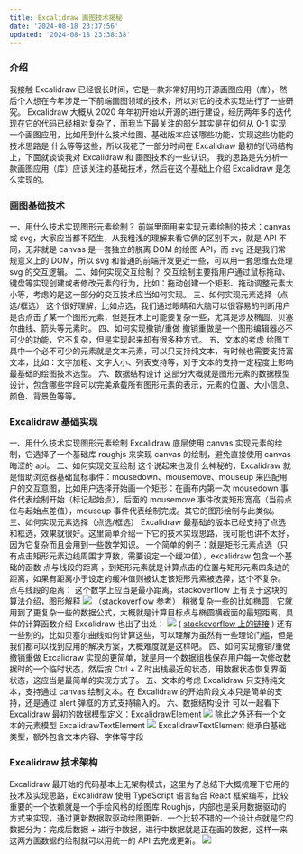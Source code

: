 ```yaml
---
title: Excalidraw 画图技术揭秘
date: '2024-08-18 23:37:56'
updated: '2024-08-18 23:38:38'
---
```

### 介绍
我接触 Excalidraw 已经很长时间，它是一款非常好用的开源画图应用（库），然后个人想在今年涉足一下前端画图领域的技术，所以对它的技术实现进行了一些研究。
Excalidraw 大概从 2020 年年初开始以开源的进行建设，经历两年多的迭代现在它的代码已经相对复杂了，而我当下最关注的部分其实是在如何从 0-1 实现一个画图应用，比如用到什么技术绘图、基础版本应该哪些功能、实现这些功能的技术思路是 什么等等这些，所以我花了一部分时间在 Excalidraw 最初的代码结构上，下面就谈谈我对 Excalidraw 和 画图技术的一些认识。
我的思路是先分析一款画图应用（库）应该关注的基础技术，然后在这个基础上介绍 Excalidraw 是怎么实现的。
### 画图基础技术
一、用什么技术实现图形元素绘制？
前端里面用来实现元素绘制的技术：canvas 或 svg，大家应当都不陌生，从我粗浅的理解来看它俩的区别不大，就是 API 不同，无非就是 canvas 是一套独立的脱离 DOM 的绘图 API，而 svg 还是我们常规意义上的 DOM，所以 svg 和普通的前端开发更近一些，可以用一套思维去处理 svg 的交互逻辑。
二、如何实现交互绘制？
交互绘制主要指用户通过鼠标拖动、键盘等实现创建或者修改元素的行为，比如：拖动创建一个矩形、拖动调整元素大小等，考虑的是这一部分的交互技术应当如何实现。
三、如何实现元素选择（点选/框选）
这个很好理解，比如点选，我们通过眼睛和大脑可以很容易的判断用户是否点击了某一个图形元素，但是技术上可能要复杂一些，尤其是涉及椭圆、贝塞尔曲线、箭头等元素时。
四、如何实现撤销/重做
撤销重做是一个图形编辑器必不可少的功能，它不复杂，但是实现起来却有很多种方式。
五、文本的考虑
绘图工具中一个必不可少的元素就是文本元素，可以只支持纯文本，有时候也需要支持富文本，比如：文字加粗、文字大小、列表支持等，对于文本的支持一定程度上影响最基础的绘图技术选型。
六、数据结构设计
这部分大概就是图形元素的数据模型设计，包含哪些字段可以完美承载所有图形元素的表示，元素的位置、大小信息、颜色、背景色等等。
### Excalidraw 基础实现
一、用什么技术实现图形元素绘制
Excalidraw 底层使用 canvas 实现元素的绘制，它选择了一个基础库 roughjs 来实现 canvas 的绘制，避免直接使用 canvas 晦涩的 api。
二、如何实现交互绘制
这个说起来也没什么神秘的，Excalidraw 就是借助浏览器基础鼠标事件：mousedown、mousemove、mouseup 来匹配用户的交互意图，比如用户选择开始画一个矩形：在画布内第一次 mousedown 事件代表绘制开始（标记起始点），后面的 mousemove 事件改变矩形宽高（当前点位与起始点差值），mouseup 事件代表绘制完成。其它的图形绘制与此类似。
三、如何实现元素选择（点选/框选）
Excalidraw 最基础的版本已经支持了点选和框选，效果就很好。这里简单介绍一下它的技术实现思路，我可能也讲不太好，因为它复杂而且会用到一些数学知识。
一个简单的例子：就是矩形元素点选（只有点击矩形元素边线周围才算数，需要设定一个缓冲值），excalidraw 包含一个基础的函数 点与线段的距离 ，到矩形元素就是计算点击的位置与矩形元素四条边的距离，如果有距离小于设定的缓冲值则被认定该矩形元素被选择，这个不复杂。
点与线段的距离：
这个数学上应当是最小距离，stackoverflow 上有关于这块的算法介绍，图形解释
![](/images/653fa4f24cbe7d5df8fe91bd23fa17f2.webp)
（[stackoverflow 参考](https://link.juejin.cn/?target=https%3A%2F%2Fstackoverflow.com%2Fquestions%2F849211%2Fshortest-distance-between-a-point-and-a-line-segment%2F6853926%236853926)）
稍微复杂一些的比如椭圆，它就用到了更复杂一些的数据公式，大概就是计算目标点与椭圆横截面的最短距离，具体的计算函数介绍 Excalidraw 也出了出处：
![](/images/eb783cd8341d502fadcf91fc814c6c2b.webp)
( [stackoverflow 上的链接](https://link.juejin.cn/?target=https%3A%2F%2Fstackoverflow.com%2Fquestions%2F22959698%2Fdistance-from-given-point-to-given-ellipse%2F46007540%2346007540) )
还有一些别的，比如贝塞尔曲线如何计算这些，可以理解为虽然有一些理论门槛，但是我们都可以找到应用的解决方案，大概难度就是这样吧。
四、如何实现撤销/重做
撤销重做 Excalidraw 实现的更简单，就是用一个数据组栈保存用户每一次修改数据时的一个临时状态，然后按 Ctrl + Z 时出栈最近的状态，用数据状态恢复界面状态，这应当是最简单的实现方式了。
五、文本的考虑
Excalidraw 只支持纯文本，支持通过 canvas 绘制文本。在 Excalidraw 的开始阶段文本只是简单的支持，还是通过 alert 弹框的方式支持输入的。
六、数据结构设计
可以一起看下 Excalidraw 最初的数据模型定义：ExcalidrawElement
![](/images/ccc8a2a46922154ee4e66716ac7b8fd9.webp)
除此之外还有一个文本的元素模型 ExcalidrawTextElement
![](/images/3b4115102ca7a6fe4882a18500d8b885.webp)
ExcalidrawTextElement 继承自基础类型，额外包含文本内容、字体等字段
### Excalidraw 技术架构
Excalidraw 最开始的代码基本上无架构模式，这里为了总结下大概梳理下它用的技术及实现思路，Excalidraw 使用 TypeScript 语言结合 React 框架编写，比较重要的一个依赖就是一个手绘风格的绘图库 Roughjs，内部也是采用数据驱动的方式来实现，通过更新数据取驱动绘图更新，一个比较不错的一个设计点就是它的数据分为：完成后数据 + 进行中数据，进行中数据就是正在画的数据，这样一来这两方面数据的绘制就可以用统一的 API 去完成更新。
![](/images/60fc0e205431749c4e10aec1e6976817.webp)


